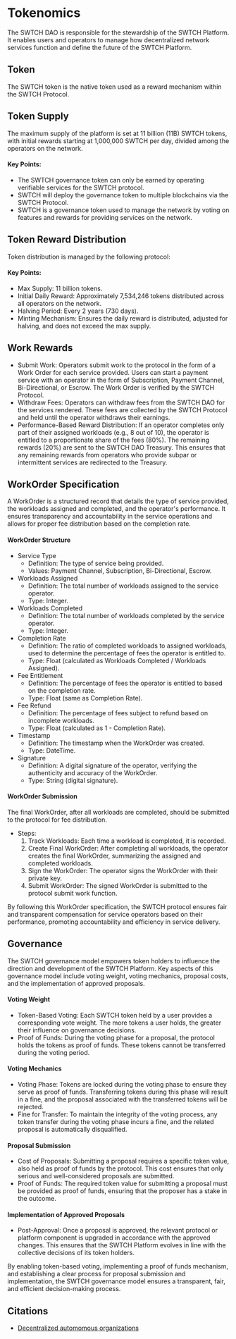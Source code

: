 # Tokenomics
The SWTCH DAO is responsible for the stewardship of the SWTCH Platform. It enables users and operators to manage how decentralized network services function and define the future of the SWTCH Platform.

## Token
The SWTCH token is the native token used as a reward mechanism within the SWTCH Protocol.

## Token Supply
The maximum supply of the platform is set at 11 billion (11B) SWTCH tokens, with initial rewards starting at 1,000,000 SWTCH per day, divided among the operators on the network.

#### Key Points:
- The SWTCH governance token can only be earned by operating verifiable services for the SWTCH protocol.
- SWTCH will deploy the governance token to multiple blockchains via the SWTCH Protocol.
- SWTCH is a governance token used to manage the network by voting on features and rewards for providing services on the network.

## Token Reward Distribution
Token distribution is managed by the following protocol:

#### Key Points:
- Max Supply: 11 billion tokens.
- Initial Daily Reward: Approximately 7,534,246 tokens distributed across all operators on the network.
- Halving Period: Every 2 years (730 days).
- Minting Mechanism: Ensures the daily reward is distributed, adjusted for halving, and does not exceed the max supply.

## Work Rewards
- Submit Work: Operators submit work to the protocol in the form of a Work Order for each service provided. Users can start a payment service with an operator in the form of Subscription, Payment Channel, Bi-Directional, or Escrow. The Work Order is verified by the SWTCH Protocol.
- Withdraw Fees: Operators can withdraw fees from the SWTCH DAO for the services rendered. These fees are collected by the SWTCH Protocol and held until the operator withdraws their earnings.
- Performance-Based Reward Distribution: If an operator completes only part of their assigned workloads (e.g., 8 out of 10), the operator is entitled to a proportionate share of the fees (80%). The remaining rewards (20%) are sent to the SWTCH DAO Treasury. This ensures that any remaining rewards from operators who provide subpar or intermittent services are redirected to the Treasury.

## WorkOrder Specification
A WorkOrder is a structured record that details the type of service provided, the workloads assigned and completed, and the operator's performance. It ensures transparency and accountability in the service operations and allows for proper fee distribution based on the completion rate.

#### WorkOrder Structure
- Service Type
  - Definition: The type of service being provided.
  - Values: Payment Channel, Subscription, Bi-Directional, Escrow. 
- Workloads Assigned
  - Definition: The total number of workloads assigned to the service operator.
  - Type: Integer.
- Workloads Completed
  - Definition: The total number of workloads completed by the service operator.
  - Type: Integer.
- Completion Rate
  - Definition: The ratio of completed workloads to assigned workloads, used to determine the percentage of fees the operator is entitled to.
  - Type: Float (calculated as Workloads Completed / Workloads Assigned).
- Fee Entitlement
  - Definition: The percentage of fees the operator is entitled to based on the completion rate.
  - Type: Float (same as Completion Rate).
- Fee Refund
  - Definition: The percentage of fees subject to refund based on incomplete workloads.
  - Type: Float (calculated as 1 - Completion Rate).
- Timestamp
  - Definition: The timestamp when the WorkOrder was created.
  - Type: DateTime.
- Signature
  - Definition: A digital signature of the operator, verifying the authenticity and accuracy of the WorkOrder.
  - Type: String (digital signature).

#### WorkOrder Submission
The final WorkOrder, after all workloads are completed, should be submitted to the protocol for fee distribution.

- Steps:
  1. Track Workloads: Each time a workload is completed, it is recorded.
  2. Create Final WorkOrder: After completing all workloads, the operator creates the final WorkOrder, summarizing the assigned and completed workloads.
  3. Sign the WorkOrder: The operator signs the WorkOrder with their private key.
  4. Submit WorkOrder: The signed WorkOrder is submitted to the protocol submit work function.

By following this WorkOrder specification, the SWTCH protocol ensures fair and transparent compensation for service operators based on their performance, promoting accountability and efficiency in service delivery.

## Governance
The SWTCH governance model empowers token holders to influence the direction and development of the SWTCH Platform. Key aspects of this governance model include voting weight, voting mechanics, proposal costs, and the implementation of approved proposals.

#### Voting Weight
- Token-Based Voting: Each SWTCH token held by a user provides a corresponding vote weight. The more tokens a user holds, the greater their influence on governance decisions.
- Proof of Funds: During the voting phase for a proposal, the protocol holds the tokens as proof of funds. These tokens cannot be transferred during the voting period.

#### Voting Mechanics
- Voting Phase: Tokens are locked during the voting phase to ensure they serve as proof of funds. Transferring tokens during this phase will result in a fine, and the proposal associated with the transferred tokens will be rejected.
- Fine for Transfer: To maintain the integrity of the voting process, any token transfer during the voting phase incurs a fine, and the related proposal is automatically disqualified.

#### Proposal Submission
- Cost of Proposals: Submitting a proposal requires a specific token value, also held as proof of funds by the protocol. This cost ensures that only serious and well-considered proposals are submitted.
- Proof of Funds: The required token value for submitting a proposal must be provided as proof of funds, ensuring that the proposer has a stake in the outcome.

#### Implementation of Approved Proposals
- Post-Approval: Once a proposal is approved, the relevant protocol or platform component is upgraded in accordance with the approved changes. This ensures that the SWTCH Platform evolves in line with the collective decisions of its token holders.

By enabling token-based voting, implementing a proof of funds mechanism, and establishing a clear process for proposal submission and implementation, the SWTCH governance model ensures a transparent, fair, and efficient decision-making process.

## Citations
- [Decentralized automomous organizations](https://ethereum.org/en/dao/)